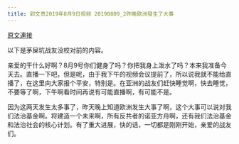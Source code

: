 ```yaml
---
title: 郭文贵2019年8月9日视频 20190809_2昨晚歐洲發生了大事
---
```


[原文連接](https://gnews.org/ThreadView/53478896)

以下是茅屎坑战友没校对前的内容。

  亲爱的干什么好啊？8月9号你们健身了吗？你把我身上泼水了吗？本来我准备今天去。直播一下吧，但是呢，由于我下午的视频会议提前了，所以说我就不能给直播了，在这里向大家报个平安，特别是。在亚洲的战友们赶快睡觉啊，快去睡觉，不要等了啊，下午啊看时间再说有可能直播啊，有可能不是。

  因为这两天发生太多事了，昨天晚上知道欧洲发生大事了啊，这个大事可以说对我们法治基金啊。将建造一个未来啊，所有反共者的诺亚方舟啊，还有我们法治基金和法治社会的核心计划。有了重大进展，快的话，一切都是刚刚开始，亲爱的战友们。
